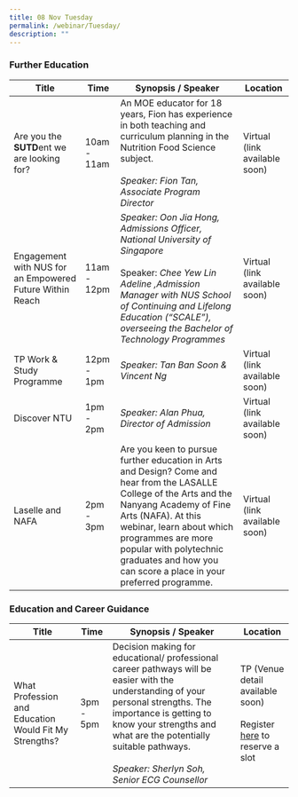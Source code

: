 ```yaml
---
title: 08 Nov Tuesday
permalink: /webinar/Tuesday/
description: ""
---
```

### Further Education

| **Title** | **Time** | **Synopsis / Speaker** | **Location**  |
| - | - | - | - |
| Are you the **SUTD**ent we are looking for?  | 10am - 11am | An MOE educator for 18 years, Fion has experience in both teaching and curriculum planning in the Nutrition Food Science subject. <br/><br/> *Speaker: Fion Tan, Associate Program Director* | Virtual (link available soon)  |
| Engagement with NUS for an Empowered Future Within Reach  | 11am - 12pm | *Speaker: Oon Jia Hong, Admissions Officer, National University of Singapore*<br/><br/> Speaker: *Chee Yew Lin Adeline ,Admission Manager with NUS School of Continuing and Lifelong Education (“SCALE”), overseeing the Bachelor of Technology Programmes* | Virtual (link available soon)  |
| TP Work & Study Programme  | 12pm - 1pm | *Speaker: Tan Ban Soon & Vincent Ng* | Virtual (link available soon)  | 
| Discover NTU  | 1pm - 2pm | *Speaker: Alan Phua, Director of Admission* | Virtual (link available soon)  | 
| Laselle and NAFA  | 2pm - 3pm | Are you keen to pursue further education in Arts and Design? Come and hear from the LASALLE College of the Arts and the Nanyang Academy of Fine Arts (NAFA). At this webinar, learn about which programmes are more popular with polytechnic graduates and how you can score a place in your preferred programme. | Virtual (link available soon) |  

### Education and Career Guidance

| **Title** | **Time** | **Synopsis / Speaker** | **Location**  |
| - | - | - | - |
| What Profession and Education Would Fit My Strengths?  | 3pm - 5pm | Decision making for educational/ professional career pathways will be easier with the understanding of your personal strengths. The importance is getting to know your strengths and what are the potentially suitable pathways. <br/><br/> *Speaker: Sherlyn Soh, Senior ECG Counsellor* | TP (Venue detail available soon) <br/><br/> Register [here](https://form.gov.sg/6347bc98491d010012a84e8e) to reserve a slot|